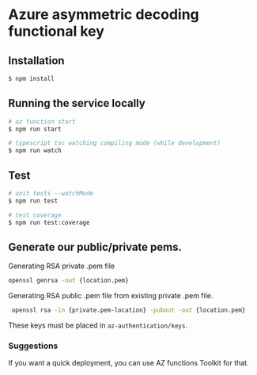 # Azure asymmetric decoding functional key

## Installation

```bash
$ npm install
```

## Running the service locally

```bash
# az function start
$ npm run start

# typescript tsc watching compiling mode (while development)
$ npm run watch
```

## Test

```bash
# unit tests --watchMode
$ npm run test

# test coverage
$ npm run test:coverage
```

## Generate our public/private pems.

Generating RSA private .pem file
```bash
openssl genrsa -out {location.pem}
```

Generating RSA public .pem file from existing private .pem file. 
```bash
 openssl rsa -in {private.pem-location} -pubout -out {location.pem}
```

These keys must be placed in `az-authentication/keys`.

### Suggestions
If you want a quick deployment, you can use AZ functions Toolkit for that.